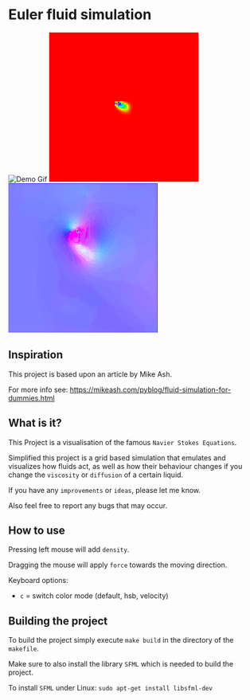 Euler fluid simulation
===
![Demo Gif](demo/euler-fluid-simulation-default.gif)
![Demo Gif](demo/euler-fluid-simulation-hsb.gif)
![Demo Gif](demo/euler-fluid-simulation-velocity.gif)

## Inspiration

This project is based upon an article by Mike Ash.

For more info see: https://mikeash.com/pyblog/fluid-simulation-for-dummies.html

## What is it?

This Project is a visualisation of the famous `Navier Stokes Equations`.

Simplified this project is a grid based simulation that emulates and visualizes how fluids act, as well as how their behaviour changes if you change the `viscosity` or `diffusion` of a certain liquid.

If you have any `improvements` or `ideas`, please let me know.

Also feel free to report any bugs that may occur.

## How to use

Pressing left mouse will add `density`.

Dragging the mouse will apply `force` towards the moving direction.

Keyboard options:
 - `c` = switch color mode (default, hsb, velocity)

## Building the project

To build the project simply execute `make build` in the directory of the `makefile`.

Make sure to also install the library `SFML` which is needed to build the project.

To install `SFML` under Linux: `sudo apt-get install libsfml-dev`
